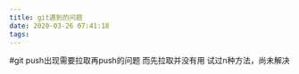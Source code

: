 ```yaml
---
title: git遇到的问题
date: 2020-03-26 07:41:18
tags:
---
```

#git push出现需要拉取再push的问题
而先拉取并没有用
试过n种方法，尚未解决
